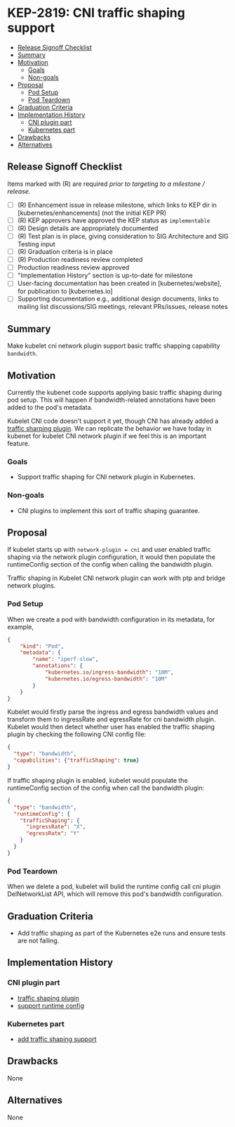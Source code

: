 # KEP-2819: CNI traffic shaping support

<!-- toc -->
- [Release Signoff Checklist](#release-signoff-checklist)
- [Summary](#summary)
- [Motivation](#motivation)
  - [Goals](#goals)
  - [Non-goals](#non-goals)
- [Proposal](#proposal)
  - [Pod Setup](#pod-setup)
  - [Pod Teardown](#pod-teardown)
- [Graduation Criteria](#graduation-criteria)
- [Implementation History](#implementation-history)
  - [CNI plugin part](#cni-plugin-part)
  - [Kubernetes part](#kubernetes-part)
- [Drawbacks](#drawbacks)
- [Alternatives](#alternatives)
<!-- /toc -->

## Release Signoff Checklist

Items marked with (R) are required *prior to targeting to a milestone / release*.

- [ ] (R) Enhancement issue in release milestone, which links to KEP dir in [kubernetes/enhancements] (not the initial KEP PR)
- [ ] (R) KEP approvers have approved the KEP status as `implementable`
- [ ] (R) Design details are appropriately documented
- [ ] (R) Test plan is in place, giving consideration to SIG Architecture and SIG Testing input
- [ ] (R) Graduation criteria is in place
- [ ] (R) Production readiness review completed
- [ ] Production readiness review approved
- [ ] "Implementation History" section is up-to-date for milestone
- [ ] User-facing documentation has been created in [kubernetes/website], for publication to [kubernetes.io]
- [ ] Supporting documentation e.g., additional design documents, links to mailing list discussions/SIG meetings, relevant PRs/issues, release notes

<!--
**Note:** This checklist is iterative and should be reviewed and updated every time this enhancement is being considered for a milestone.
-->

## Summary

Make kubelet cni network plugin support basic traffic shapping capability `bandwidth`.

## Motivation

Currently the kubenet code supports applying basic traffic shaping during pod setup.
This will happen if bandwidth-related annotations have been added to the pod's metadata.

Kubelet CNI code doesn't support it yet, though CNI has already added a [traffic sharping plugin](https://github.com/containernetworking/plugins/tree/master/plugins/meta/bandwidth).
We can replicate the behavior we have today in kubenet for kubelet CNI network plugin if we feel this is an important feature.

### Goals

* Support traffic shaping for CNI network plugin in Kubernetes.

### Non-goals

* CNI plugins to implement this sort of traffic shaping guarantee.


## Proposal

If kubelet starts up with `network-plugin = cni` and user enabled traffic shaping via the network plugin configuration,
it would then populate the runtimeConfig section of the config when calling the bandwidth plugin.

Traffic shaping in Kubelet CNI network plugin can work with ptp and bridge network plugins.

### Pod Setup

When we create a pod with bandwidth configuration in its metadata, for example,

```json
{
    "kind": "Pod",
    "metadata": {
        "name": "iperf-slow",
        "annotations": {
            "kubernetes.io/ingress-bandwidth": "10M",
            "kubernetes.io/egress-bandwidth": "10M"
        }
    }
}
```

Kubelet would firstly parse the ingress and egress bandwidth values and transform them to ingressRate and egressRate for cni bandwidth plugin.
Kubelet would then detect whether user has enabled the traffic shaping plugin by checking the following CNI config file:

```json
{
  "type": "bandwidth",
  "capabilities": {"trafficShaping": true}
}
```

If traffic shaping plugin is enabled, kubelet would populate the runtimeConfig section of the config when call the bandwidth plugin:

```json
{
  "type": "bandwidth",
  "runtimeConfig": {
    "trafficShaping": {
      "ingressRate": "X",
      "egressRate": "Y"
    }
  }
}
```

### Pod Teardown

When we delete a pod, kubelet will bulid the runtime config call cni plugin DelNetworkList API, which will remove this pod's bandwidth configuration.

## Graduation Criteria

* Add traffic shaping as part of the Kubernetes e2e runs and ensure tests are not failing.

## Implementation History

### CNI plugin part

* [traffic shaping plugin](https://github.com/containernetworking/plugins/pull/96)
* [support runtime config](https://github.com/containernetworking/plugins/pull/138)

### Kubernetes part

* [add traffic shaping support](https://github.com/kubernetes/kubernetes/pull/63194)

## Drawbacks

None

## Alternatives

None